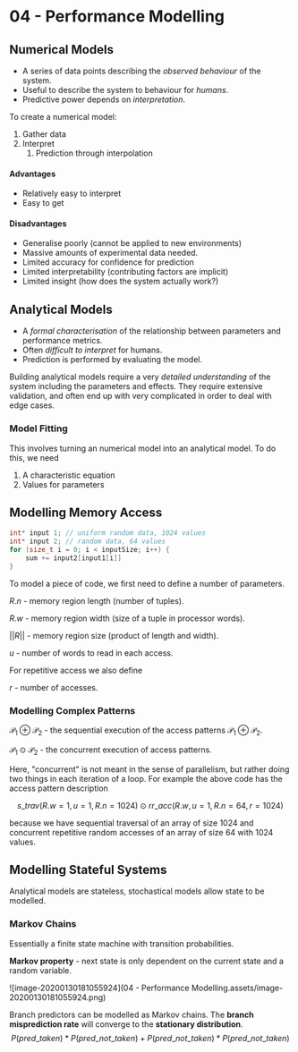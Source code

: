 # 04 - Performance Modelling

## Numerical Models

- A series of data points describing the *observed behaviour* of the system.
- Useful to describe the system to behaviour for *humans*.
- Predictive power depends on *interpretation*.

To create a numerical model:

1. Gather data
2. Interpret
   1. Prediction through interpolation

#### Advantages

- Relatively easy to interpret
- Easy to get

#### Disadvantages

- Generalise poorly (cannot be applied to new environments)
- Massive amounts of experimental data needed.
- Limited accuracy for confidence for prediction
- Limited interpretability (contributing factors are implicit)
- Limited insight (how does the system actually work?)

## Analytical Models

- A *formal characterisation* of the relationship between parameters and performance metrics.
- Often *difficult to interpret* for humans.
- Prediction is performed by evaluating the model.

Building analytical models require a very *detailed understanding* of the system including the parameters and effects. They require extensive validation, and often end up with very complicated in order to deal with edge cases.

### Model Fitting

This involves turning an numerical model into an analytical model. To do this, we need 

1. A characteristic equation
2. Values for parameters

## Modelling Memory Access

```C
int* input 1; // uniform random data, 1024 values
int* input 2; // random data, 64 values
for (size_t i = 0; i < inputSize; i++) {
    sum += input2[input1[i]]
}
```

To model a piece of code, we first need to define a number of parameters.

$R.n$ - memory region length (number of tuples).

$R.w$ - memory region width (size of a tuple in processor words).

$||R||$ - memory region size (product of length and width).

$u$ - number of words to read in each access.

For repetitive access we also define

$r$  - number of accesses.

### Modelling Complex Patterns

$\mathcal{P_1} \oplus \mathcal{P_2}$ - the sequential execution of the access patterns $\mathcal{P_1} \oplus \mathcal{P_2}$.

$\mathcal{P_1} \odot \mathcal{P_2}$ - the concurrent execution of access patterns.

Here, "concurrent" is not meant in the sense of parallelism, but rather doing two things in each iteration of a loop. For example the above code has the access pattern description 

$$
s\_trav(R.w=1, u=1, R.n=1024) \odot rr\_acc(R.w, u=1, R.n=64, r=1024)
$$

because we have sequential traversal of an array of size 1024 and concurrent repetitive random accesses of an array of size 64 with 1024 values.  

## Modelling Stateful Systems

Analytical models are stateless, stochastical models allow state to be modelled.

### Markov Chains

Essentially a finite state machine with transition probabilities.

**Markov property** - next state is only dependent on the current state and a random variable.

![image-20200130181055924](04 - Performance Modelling.assets/image-20200130181055924.png)

Branch predictors can be modelled as Markov chains. The **branch misprediction rate** will converge to the **stationary distribution**.
$$
P(pred\_taken) * P(pred\_not\_taken) + P(pred\_not\_taken) * P(pred\_not\_taken)
$$

